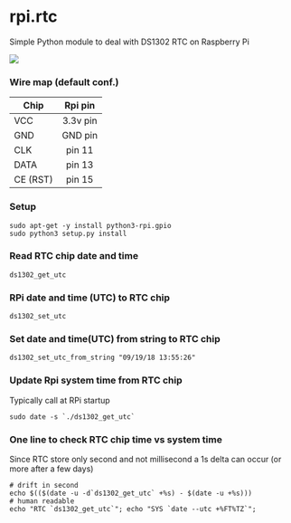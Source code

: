 # rpi.rtc
Simple Python module to deal with DS1302 RTC on Raspberry Pi

![](img/pi_rtc.jpg)

### Wire map (default conf.)

| Chip        | Rpi pin       |
| ----------- |:-------------:|
| VCC         | 3.3v pin      |
| GND         | GND pin       |
| CLK         | pin 11        |
| DATA        | pin 13        |
| CE (RST)    | pin 15        |

### Setup

    sudo apt-get -y install python3-rpi.gpio
    sudo python3 setup.py install

### Read RTC chip date and time

    ds1302_get_utc

### RPi date and time (UTC) to RTC chip

    ds1302_set_utc

### Set date and time(UTC) from string to RTC chip

    ds1302_set_utc_from_string "09/19/18 13:55:26"

### Update Rpi system time from RTC chip

Typically call at RPi startup

    sudo date -s `./ds1302_get_utc`

### One line to check RTC chip time vs system time

Since RTC store only second and not millisecond a 1s delta can occur (or more after a few days)

    # drift in second
    echo $(($(date -u -d`ds1302_get_utc` +%s) - $(date -u +%s)))
    # human readable
    echo "RTC `ds1302_get_utc`"; echo "SYS `date --utc +%FT%TZ`";
